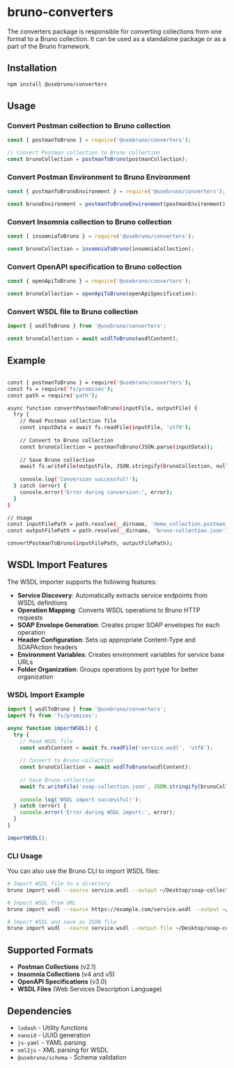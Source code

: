 # bruno-converters

The converters package is responsible for converting collections from one format to a Bruno collection.
It can be used as a standalone package or as a part of the Bruno framework.

## Installation

```bash
npm install @usebruno/converters
```

## Usage

### Convert Postman collection to Bruno collection

```javascript
const { postmanToBruno } = require('@usebruno/converters');

// Convert Postman collection to Bruno collection
const brunoCollection = postmanToBruno(postmanCollection);
```

### Convert Postman Environment to Bruno Environment

```javascript
const { postmanToBrunoEnvironment } = require('@usebruno/converters');

const brunoEnvironment = postmanToBrunoEnvironment(postmanEnvironment);
```

### Convert Insomnia collection to Bruno collection

```javascript
const { insomniaToBruno } = require('@usebruno/converters');

const brunoCollection = insomniaToBruno(insomniaCollection);
```

### Convert OpenAPI specification to Bruno collection

```javascript
const { openApiToBruno } = require('@usebruno/converters');

const brunoCollection = openApiToBruno(openApiSpecification);
```

### Convert WSDL file to Bruno collection

```javascript
import { wsdlToBruno } from '@usebruno/converters';

const brunoCollection = await wsdlToBruno(wsdlContent);
```

## Example 

```bash copy

const { postmanToBruno } = require('@usebruno/converters');
const fs = require('fs/promises');
const path = require('path');

async function convertPostmanToBruno(inputFile, outputFile) {
  try {
    // Read Postman collection file
    const inputData = await fs.readFile(inputFile, 'utf8');
    
    // Convert to Bruno collection
    const brunoCollection = postmanToBruno(JSON.parse(inputData));
    
    // Save Bruno collection
    await fs.writeFile(outputFile, JSON.stringify(brunoCollection, null, 2));
    
    console.log('Conversion successful!');
  } catch (error) {
    console.error('Error during conversion:', error);
  }
}

// Usage
const inputFilePath = path.resolve(__dirname, 'demo_collection.postman_collection.json');
const outputFilePath = path.resolve(__dirname, 'bruno-collection.json');

convertPostmanToBruno(inputFilePath, outputFilePath);

``` 

## WSDL Import Features

The WSDL importer supports the following features:

- **Service Discovery**: Automatically extracts service endpoints from WSDL definitions
- **Operation Mapping**: Converts WSDL operations to Bruno HTTP requests
- **SOAP Envelope Generation**: Creates proper SOAP envelopes for each operation
- **Header Configuration**: Sets up appropriate Content-Type and SOAPAction headers
- **Environment Variables**: Creates environment variables for service base URLs
- **Folder Organization**: Groups operations by port type for better organization

### WSDL Import Example

```javascript
import { wsdlToBruno } from '@usebruno/converters';
import fs from 'fs/promises';

async function importWSDL() {
  try {
    // Read WSDL file
    const wsdlContent = await fs.readFile('service.wsdl', 'utf8');
    
    // Convert to Bruno collection
    const brunoCollection = await wsdlToBruno(wsdlContent);
    
    // Save Bruno collection
    await fs.writeFile('soap-collection.json', JSON.stringify(brunoCollection, null, 2));
    
    console.log('WSDL import successful!');
  } catch (error) {
    console.error('Error during WSDL import:', error);
  }
}

importWSDL();
```

### CLI Usage

You can also use the Bruno CLI to import WSDL files:

```bash
# Import WSDL file to a directory
bruno import wsdl --source service.wsdl --output ~/Desktop/soap-collection --collection-name "SOAP Service"

# Import WSDL from URL
bruno import wsdl --source https://example.com/service.wsdl --output ~/Desktop --collection-name "Remote SOAP Service"

# Import WSDL and save as JSON file
bruno import wsdl --source service.wsdl --output-file ~/Desktop/soap-collection.json --collection-name "SOAP Service"
```

## Supported Formats

- **Postman Collections** (v2.1)
- **Insomnia Collections** (v4 and v5)
- **OpenAPI Specifications** (v3.0)
- **WSDL Files** (Web Services Description Language)

## Dependencies

- `lodash` - Utility functions
- `nanoid` - UUID generation
- `js-yaml` - YAML parsing
- `xml2js` - XML parsing for WSDL
- `@usebruno/schema` - Schema validation
